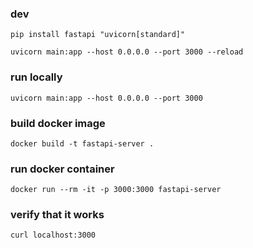 ### dev

```
pip install fastapi "uvicorn[standard]"

uvicorn main:app --host 0.0.0.0 --port 3000 --reload
```

### run locally

```
uvicorn main:app --host 0.0.0.0 --port 3000
```

### build docker image

```
docker build -t fastapi-server .
```

### run docker container

```
docker run --rm -it -p 3000:3000 fastapi-server
```

### verify that it works

```
curl localhost:3000
```
